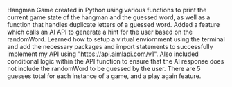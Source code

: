 Hangman Game created in Python using various functions to print the current game state of the hangman and the guessed word, as well as a function that handles duplicate letters of a guessed word.
Added a feature which calls an AI API to generate a hint for the user based on the randomWord. Learned how to setup a virtual enviornment using the terminal and add the necessary packages and import statements to successfully implement my API using "https://api.aimlapi.com/v1". Also included conditional logic within the API function to ensure that the AI response does not include the randomWord to be guessed by the user. 
There are 5 guesses total for each instance of a game, and a play again feature. 
